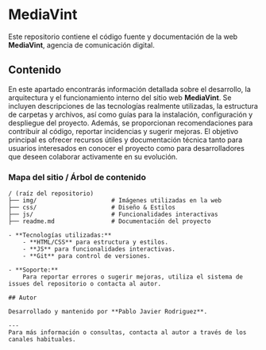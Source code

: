 # MediaVint

Este repositorio contiene el código fuente y documentación de la web **MediaVint**, agencia de comunicación digital.

## Contenido

En este apartado encontrarás información detallada sobre el desarrollo, la arquitectura y el funcionamiento interno del sitio web **MediaVint**. Se incluyen descripciones de las tecnologías realmente utilizadas, la estructura de carpetas y archivos, así como guías para la instalación, configuración y despliegue del proyecto. Además, se proporcionan recomendaciones para contribuir al código, reportar incidencias y sugerir mejoras. El objetivo principal es ofrecer recursos útiles y documentación técnica tanto para usuarios interesados en conocer el proyecto como para desarrolladores que deseen colaborar activamente en su evolución.

### Mapa del sitio / Árbol de contenido

```
/ (raíz del repositorio)
├── img/                     # Imágenes utilizadas en la web
├── css/                     # Diseño & Estilos
├── js/                      # Funcionalidades interactivas
├── readme.md                # Documentación del proyecto

- **Tecnologías utilizadas:**  
    - **HTML/CSS** para estructura y estilos.
    - **JS** para funcionalidades interactivas.
    - **Git** para control de versiones.

- **Soporte:**  
    Para reportar errores o sugerir mejoras, utiliza el sistema de issues del repositorio o contacta al autor.

## Autor

Desarrollado y mantenido por **Pablo Javier Rodriguez**.

---
Para más información o consultas, contacta al autor a través de los canales habituales.
